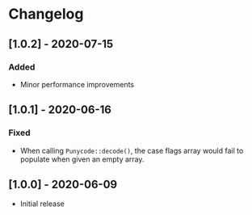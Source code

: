 # Changelog

## [1.0.2] - 2020-07-15

### Added

* Minor performance improvements

## [1.0.1] - 2020-06-16

### Fixed

* When calling `Punycode::decode()`, the case flags array would fail to populate when given an empty array.

## [1.0.0] - 2020-06-09

* Initial release
